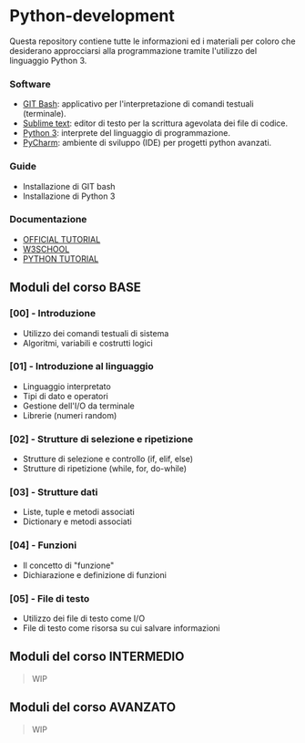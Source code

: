 # Python-development

Questa repository contiene tutte le informazioni ed i materiali per coloro che desiderano approcciarsi alla programmazione tramite l'utilizzo del linguaggio Python 3.

### Software

* [GIT Bash](https://git-scm.com/downloads): applicativo per l'interpretazione di comandi testuali (terminale).
* [Sublime text](https://www.sublimetext.com/): editor di testo per la scrittura agevolata dei file di codice.
* [Python 3](https://www.python.org/downloads/): interprete del linguaggio di programmazione.
* [PyCharm](https://www.jetbrains.com/pycharm/): ambiente di sviluppo (IDE) per progetti python avanzati.

### Guide

* Installazione di GIT bash
* Installazione di Python 3

### Documentazione

* [OFFICIAL TUTORIAL](https://docs.python.org/3/tutorial/index.html)
* [W3SCHOOL](https://www.w3schools.com/python/)
* [PYTHON TUTORIAL](https://www.pythontutorial.net/)

## Moduli del corso BASE

### [00] - Introduzione

* Utilizzo dei comandi testuali di sistema
* Algoritmi, variabili e costrutti logici

### [01] - Introduzione al linguaggio

* Linguaggio interpretato
* Tipi di dato e operatori
* Gestione dell'I/O da terminale
* Librerie (numeri random)

### [02] - Strutture di selezione e ripetizione

* Strutture di selezione e controllo (if, elif, else)
* Strutture di ripetizione (while, for, do-while)

### [03] - Strutture dati

* Liste, tuple e metodi associati
* Dictionary e metodi associati

### [04] - Funzioni

* Il concetto di "funzione"
* Dichiarazione e definizione di funzioni

### [05] - File di testo

* Utilizzo dei file di testo come I/O
* File di testo come risorsa su cui salvare informazioni

## Moduli del corso INTERMEDIO

> WIP

## Moduli del corso AVANZATO

> WIP